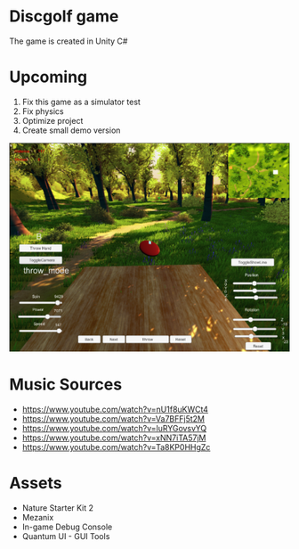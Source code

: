 # Discgolf game

The game is created in Unity C#

# Upcoming

1. Fix this game as a simulator test
2. Fix physics
3. Optimize project
4. Create small demo version


![Screenshot](Images/screenshot.png)


# Music Sources

* https://www.youtube.com/watch?v=nU1f8uKWCt4
* https://www.youtube.com/watch?v=Va7BFFj5t2M
* https://www.youtube.com/watch?v=luRYGovsvYQ
* https://www.youtube.com/watch?v=xNN7iTA57jM
* https://www.youtube.com/watch?v=Ta8KP0HHgZc


# Assets

* Nature Starter Kit 2
* Mezanix
* In-game Debug Console
* Quantum UI - GUI Tools